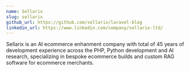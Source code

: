 ```yaml
---
name: Sellarix
slug: sellarix
github_url: https://github.com/sellarix/laravel-blog
linkedin_url: https://www.linkedin.com/company/sellarix-ltd/
---
```


Sellarix is an AI ecommerce enhanment company with total of 45 years of development experience across the PHP, Python development  and AI research, specializing in bespoke ecommerce builds and custom RAG software for ecommerce merchants.
